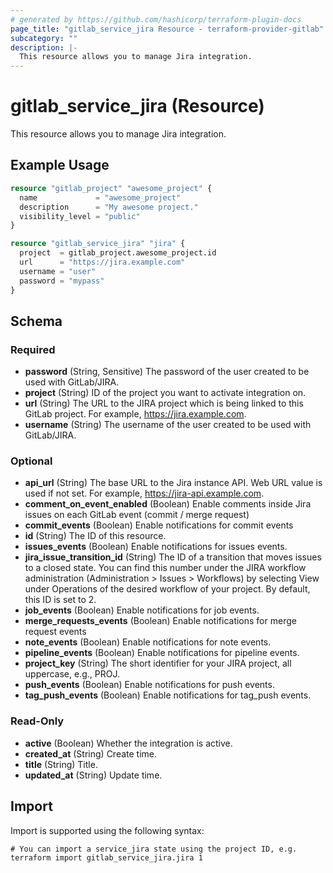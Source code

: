 ```yaml
---
# generated by https://github.com/hashicorp/terraform-plugin-docs
page_title: "gitlab_service_jira Resource - terraform-provider-gitlab"
subcategory: ""
description: |-
  This resource allows you to manage Jira integration.
---
```


# gitlab_service_jira (Resource)

This resource allows you to manage Jira integration.

## Example Usage

```terraform
resource "gitlab_project" "awesome_project" {
  name             = "awesome_project"
  description      = "My awesome project."
  visibility_level = "public"
}

resource "gitlab_service_jira" "jira" {
  project  = gitlab_project.awesome_project.id
  url      = "https://jira.example.com"
  username = "user"
  password = "mypass"
}
```

<!-- schema generated by tfplugindocs -->
## Schema

### Required

- **password** (String, Sensitive) The password of the user created to be used with GitLab/JIRA.
- **project** (String) ID of the project you want to activate integration on.
- **url** (String) The URL to the JIRA project which is being linked to this GitLab project. For example, https://jira.example.com.
- **username** (String) The username of the user created to be used with GitLab/JIRA.

### Optional

- **api_url** (String) The base URL to the Jira instance API. Web URL value is used if not set. For example, https://jira-api.example.com.
- **comment_on_event_enabled** (Boolean) Enable comments inside Jira issues on each GitLab event (commit / merge request)
- **commit_events** (Boolean) Enable notifications for commit events
- **id** (String) The ID of this resource.
- **issues_events** (Boolean) Enable notifications for issues events.
- **jira_issue_transition_id** (String) The ID of a transition that moves issues to a closed state. You can find this number under the JIRA workflow administration (Administration > Issues > Workflows) by selecting View under Operations of the desired workflow of your project. By default, this ID is set to 2.
- **job_events** (Boolean) Enable notifications for job events.
- **merge_requests_events** (Boolean) Enable notifications for merge request events
- **note_events** (Boolean) Enable notifications for note events.
- **pipeline_events** (Boolean) Enable notifications for pipeline events.
- **project_key** (String) The short identifier for your JIRA project, all uppercase, e.g., PROJ.
- **push_events** (Boolean) Enable notifications for push events.
- **tag_push_events** (Boolean) Enable notifications for tag_push events.

### Read-Only

- **active** (Boolean) Whether the integration is active.
- **created_at** (String) Create time.
- **title** (String) Title.
- **updated_at** (String) Update time.

## Import

Import is supported using the following syntax:

```shell
# You can import a service_jira state using the project ID, e.g.
terraform import gitlab_service_jira.jira 1
```
